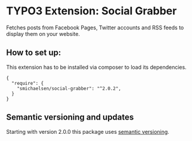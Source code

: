 # TYPO3 Extension: Social Grabber

Fetches posts from Facebook Pages, Twitter accounts and RSS feeds to display them on your website.

## How to set up:

This extension has to be installed via composer to load its dependencies.

````
{
  "require": {
    "smichaelsen/social-grabber": "^2.0.2",
  }
}
````

## Semantic versioning and updates

Starting with version 2.0.0 this package uses [semantic versioning](http://semver.org/).